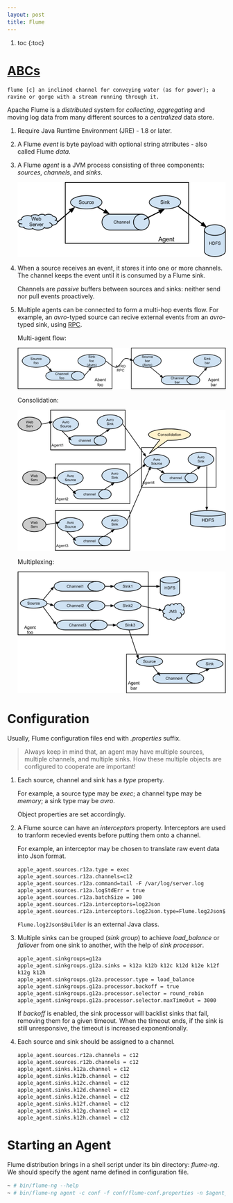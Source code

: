 ```yaml
---
layout: post
title: Flume
---
```


1. toc
{:toc}

# [ABCs](https://flume.apache.org/FlumeUserGuide.html)

```
flume [c] an inclined channel for conveying water (as for power); a ravine or gorge with a stream running through it.
```

Apache Flume is a *distributed* system for *collecting*, *aggregating* and moving log data from many different sources to a *centralized* data store.

1. Require Java Runtime Environment (JRE) - 1.8 or later.
2. A Flume *event* is byte payload with optional string atrributes - also called Flume *data*.
3. A Flume *agent* is a JVM process consisting of three components: *sources*, *channels*, and *sinks*.

   ![Flume Flow](/assets/flume-flow.png)

4. When a source receives an event, it stores it into one or more channels. The channel keeps the event until it is consumed by a Flume sink.

   Channels are *passive* buffers between sources and sinks: neither send nor pull events proactively.
4. Multiple agents can be connected to form a multi-hop events flow. For example, an *avro*-typed source can recive external events from an *avro*-typed sink, using [RPC](https://en.wikipedia.org/wiki/Remote_procedure_call).

   Multi-agent flow:

   ![flume-multi-agent](/assets/flume-multi-agent.png)

   Consolidation:

   ![flume-consolidation](/assets/flume-consolidation.png)

   Multiplexing:

   ![flume-multiplexing](/assets/flume-multiplexing.png)

# Configuration

Usually, Flume configuration files end with *.properties* suffix.

>Always keep in mind that, an agent may have multiple sources, multiple channels, and multiple sinks. How these multiple objects are configured to cooperate are important!

1. Each source, channel and sink has a *type* property.

   For example, a source type may be *exec*; a channel type may be *memory*; a sink type may be *avro*.

   Object properties are set accordingly.
2. A Flume source can have an *interceptors* property. Interceptors are used to tranform recevied events before putting them onto a channel.

   For example, an interceptor may be chosen to translate raw event data into Json format.

   ```
   apple_agent.sources.r12a.type = exec
   apple_agent.sources.r12a.channels=c12
   apple_agent.sources.r12a.command=tail -F /var/log/server.log
   apple_agent.sources.r12a.logStdErr = true
   apple_agent.sources.r12a.batchSize = 100
   apple_agent.sources.r12a.interceptors=log2Json
   apple_agent.sources.r12a.interceptors.log2Json.type=Flume.log2Json$Builder
   ```

   `Flume.log2Json$Builder` is an external Java class.
3. Multiple sinks can be grouped (*sink group*) to achieve *load_balance* or *failover* from one sink to another, with the help of *sink processor*.

   ```
   apple_agent.sinkgroups=g12a
   apple_agent.sinkgroups.g12a.sinks = k12a k12b k12c k12d k12e k12f k12g k12h
   apple_agent.sinkgroups.g12a.processor.type = load_balance
   apple_agent.sinkgroups.g12a.processor.backoff = true
   apple_agent.sinkgroups.g12a.processor.selector = round_robin
   apple_agent.sinkgroups.g12a.processor.selector.maxTimeOut = 3000
   ```

   If *backoff* is enabled, the sink processor will backlist sinks that fail, removing them for a given timeout. When the timeout ends, if the sink is still unresponsive, the timeout is increased exponentionally.
4. Each source and sink should be assigned to a channel.

   ```
   apple_agent.sources.r12a.channels = c12
   apple_agent.sources.r12b.channels = c12
   apple_agent.sinks.k12a.channel = c12
   apple_agent.sinks.k12b.channel = c12
   apple_agent.sinks.k12c.channel = c12
   apple_agent.sinks.k12d.channel = c12
   apple_agent.sinks.k12e.channel = c12
   apple_agent.sinks.k12f.channel = c12
   apple_agent.sinks.k12g.channel = c12
   apple_agent.sinks.k12h.channel = c12
   ```

# Starting an Agent

Flume distribution brings in a shell script under its bin directory: *flume-ng*. We should specify the agent name defined in configuration file.

```bash
~ # bin/flume-ng --help
~ # bin/flume-ng agent -c conf -f conf/flume-conf.properties -n $agent_name 
```
